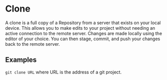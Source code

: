 # Clone
A clone is a full copy of a Repository from a server that exists on your local device. This allows you to make edits to your project without needing an active connection to the remote server. Changes are made locally using the editor of your choice. You can then stage, commit, and push your changes back to the remote server.

## Examples
`git clone URL` where URL is the address of a git project.
